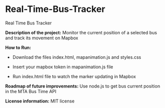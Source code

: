 # Real-Time-Bus-Tracker
Real Time Bus Tracker

**Description of the project:** 
Monitor the current position of a selected bus and track its movement on Mapbox

**How to Run:** 

- Download the files index.html, mapanimation.js and styles.css

- Insert your mapbox token in mapanimation.js file

- Run index.html file to watch the marker updating in Mapbox

**Roadmap of future improvements:** 
Use node.js to get bus current position in the MTA Bus Time API

**License information:** 
MIT license
